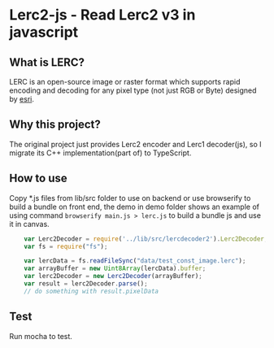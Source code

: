 # Lerc2-js - Read Lerc2 v3 in javascript

## What is LERC?

LERC is an open-source image or raster format which supports rapid encoding and decoding for any pixel type (not just RGB or Byte) designed by [esri](https://github.com/Esri/lerc).

## Why this project?

The original project just provides Lerc2 encoder and Lerc1 decoder(js), so I migrate its C++ implementation(part of) to TypeScript.

## How to use

Copy *.js files from lib/src folder to use on backend or use browserify to build a bundle on front end, the demo in demo folder shows an example of using command `browserify main.js > lerc.js` to build a bundle js and use it in canvas.

```Javascript
    var Lerc2Decoder = require('../lib/src/lercdecoder2').Lerc2Decoder;
    var fs = require("fs");

    var lercData = fs.readFileSync("data/test_const_image.lerc");
    var arrayBuffer = new Uint8Array(lercData).buffer;
    var lerc2Decoder = new Lerc2Decoder(arrayBuffer);
    var result = lerc2Decoder.parse();
    // do something with result.pixelData
```

## Test

Run mocha to test.
